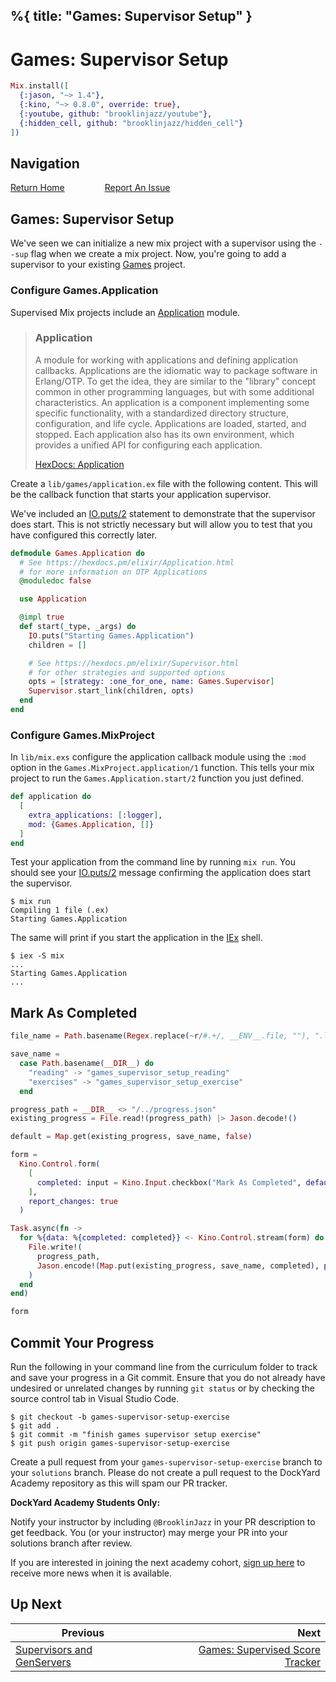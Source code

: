 %{
  title: "Games: Supervisor Setup"
}
---
# Games: Supervisor Setup

```elixir
Mix.install([
  {:jason, "~> 1.4"},
  {:kino, "~> 0.8.0", override: true},
  {:youtube, github: "brooklinjazz/youtube"},
  {:hidden_cell, github: "brooklinjazz/hidden_cell"}
])
```

## Navigation

[Return Home](../start.livemd)<span style="padding: 0 30px"></span>
[Report An Issue](https://github.com/DockYard-Academy/beta_curriculum/issues/new?assignees=&labels=&template=issue.md&title=)

## Games: Supervisor Setup

We've seen we can initialize a new mix project with a supervisor using  the `--sup` flag when we create a mix project.
Now, you're going to add a supervisor to your existing [Games](games_setup.livemd) project.

<!-- livebook:{"break_markdown":true} -->

### Configure Games.Application

Supervised Mix projects include an [Application](https://hexdocs.pm/elixir/Application.html#module-the-application-callback-module) module.

> ### **Application**
> 
> A module for working with applications and defining application callbacks.
> Applications are the idiomatic way to package software in Erlang/OTP. To get the idea, they are similar to the "library" concept common in other programming languages, but with some additional characteristics.
> An application is a component implementing some specific functionality, with a standardized directory structure, configuration, and life cycle. Applications are loaded, started, and stopped. Each application also has its own environment, which provides a unified API for configuring each application.
> 
> [HexDocs: Application](https://hexdocs.pm/elixir/Application.html)

Create a `lib/games/application.ex` file with the following content. This will be the callback function that starts your application supervisor.

We've included an [IO.puts/2](https://hexdocs.pm/elixir/IO.html#puts/2) statement to demonstrate that the supervisor does start. This is not strictly necessary but will allow you to test that you have configured this correctly later.

<!-- livebook:{"force_markdown":true} -->

```elixir
defmodule Games.Application do
  # See https://hexdocs.pm/elixir/Application.html
  # for more information on OTP Applications
  @moduledoc false

  use Application

  @impl true
  def start(_type, _args) do
    IO.puts("Starting Games.Application")
    children = []

    # See https://hexdocs.pm/elixir/Supervisor.html
    # for other strategies and supported options
    opts = [strategy: :one_for_one, name: Games.Supervisor]
    Supervisor.start_link(children, opts)
  end
end
```

<!-- livebook:{"break_markdown":true} -->

### Configure Games.MixProject

In `lib/mix.exs` configure the application callback module using the `:mod` option in the `Games.MixProject.application/1` function. This tells your mix project to run the `Games.Application.start/2` function you just defined.

<!-- livebook:{"force_markdown":true} -->

```elixir
def application do
  [
    extra_applications: [:logger],
    mod: {Games.Application, []}
  ]
end
```

Test your application from the command line by running `mix run`. You should see your [IO.puts/2](https://hexdocs.pm/elixir/IO.html#puts/2) message confirming the application does start the supervisor.

```
$ mix run
Compiling 1 file (.ex)
Starting Games.Application
```

The same will print if you start the application in the [IEx](https://hexdocs.pm/iex/IEx.html) shell.

```
$ iex -S mix
...
Starting Games.Application
...
```

## Mark As Completed

<!-- livebook:{"attrs":{"source":"file_name = Path.basename(Regex.replace(~r/#.+/, __ENV__.file, \"\"), \".livemd\")\n\nsave_name =\n  case Path.basename(__DIR__) do\n    \"reading\" -> \"games_supervisor_setup_reading\"\n    \"exercises\" -> \"games_supervisor_setup_exercise\"\n  end\n\nprogress_path = __DIR__ <> \"/../progress.json\"\nexisting_progress = File.read!(progress_path) |> Jason.decode!()\n\ndefault = Map.get(existing_progress, save_name, false)\n\nform =\n  Kino.Control.form(\n    [\n      completed: input = Kino.Input.checkbox(\"Mark As Completed\", default: default)\n    ],\n    report_changes: true\n  )\n\nTask.async(fn ->\n  for %{data: %{completed: completed}} <- Kino.Control.stream(form) do\n    File.write!(\n      progress_path,\n      Jason.encode!(Map.put(existing_progress, save_name, completed), pretty: true)\n    )\n  end\nend)\n\nform","title":"Track Your Progress"},"chunks":null,"kind":"Elixir.HiddenCell","livebook_object":"smart_cell"} -->

```elixir
file_name = Path.basename(Regex.replace(~r/#.+/, __ENV__.file, ""), ".livemd")

save_name =
  case Path.basename(__DIR__) do
    "reading" -> "games_supervisor_setup_reading"
    "exercises" -> "games_supervisor_setup_exercise"
  end

progress_path = __DIR__ <> "/../progress.json"
existing_progress = File.read!(progress_path) |> Jason.decode!()

default = Map.get(existing_progress, save_name, false)

form =
  Kino.Control.form(
    [
      completed: input = Kino.Input.checkbox("Mark As Completed", default: default)
    ],
    report_changes: true
  )

Task.async(fn ->
  for %{data: %{completed: completed}} <- Kino.Control.stream(form) do
    File.write!(
      progress_path,
      Jason.encode!(Map.put(existing_progress, save_name, completed), pretty: true)
    )
  end
end)

form
```

## Commit Your Progress

Run the following in your command line from the curriculum folder to track and save your progress in a Git commit.
Ensure that you do not already have undesired or unrelated changes by running `git status` or by checking the source control tab in Visual Studio Code.

```
$ git checkout -b games-supervisor-setup-exercise
$ git add .
$ git commit -m "finish games supervisor setup exercise"
$ git push origin games-supervisor-setup-exercise
```

Create a pull request from your `games-supervisor-setup-exercise` branch to your `solutions` branch.
Please do not create a pull request to the DockYard Academy repository as this will spam our PR tracker.

**DockYard Academy Students Only:**

Notify your instructor by including `@BrooklinJazz` in your PR description to get feedback.
You (or your instructor) may merge your PR into your solutions branch after review.

If you are interested in joining the next academy cohort, [sign up here](https://academy.dockyard.com/) to receive more news when it is available.

## Up Next

| Previous                                                                          | Next                                                                                  |
| --------------------------------------------------------------------------------- | ------------------------------------------------------------------------------------: |
| [Supervisors and GenServers](../exercises/supervisor_and_genserver_drills.livemd) | [Games: Supervised Score Tracker](../exercises/games_supervised_score_tracker.livemd) |

